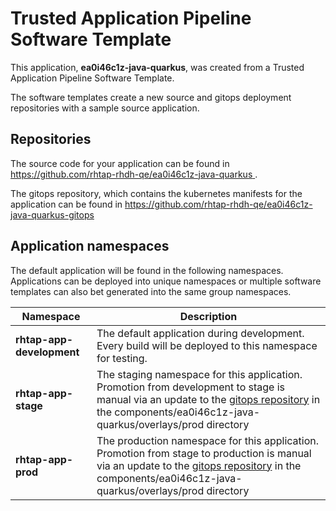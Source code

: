 # Trusted Application Pipeline Software Template

This application, **ea0i46c1z-java-quarkus**, was created from a Trusted Application Pipeline Software Template.

The software templates create a new source and gitops deployment repositories with a sample source application. 

## Repositories

The source code for your application can be found in [https://github.com/rhtap-rhdh-qe/ea0i46c1z-java-quarkus ](https://github.com/rhtap-rhdh-qe/ea0i46c1z-java-quarkus ).
 
The gitops repository, which contains the kubernetes manifests for the application can be found in 
[https://github.com/rhtap-rhdh-qe/ea0i46c1z-java-quarkus-gitops ](https://github.com/rhtap-rhdh-qe/ea0i46c1z-java-quarkus-gitops ) 

## Application namespaces 

The default application will be found in the following namespaces. Applications can be deployed into unique namespaces or multiple software templates can also bet generated into the same group namespaces.  

|  Namespace   |  Description   |  
| -------- | -------- |   
| **rhtap-app-development** | The default application during development. Every build will be deployed to this namespace for testing. | 
| **rhtap-app-stage** | The staging namespace for this application. Promotion from development to stage is manual via an update to the [gitops repository](https://github.com/rhtap-rhdh-qe/ea0i46c1z-java-quarkus-gitops ) in the components/ea0i46c1z-java-quarkus/overlays/prod directory |  
| **rhtap-app-prod** | The production namespace for this application. Promotion from stage to production is manual via an update to the [gitops repository](https://github.com/rhtap-rhdh-qe/ea0i46c1z-java-quarkus-gitops ) in the components/ea0i46c1z-java-quarkus/overlays/prod directory | 